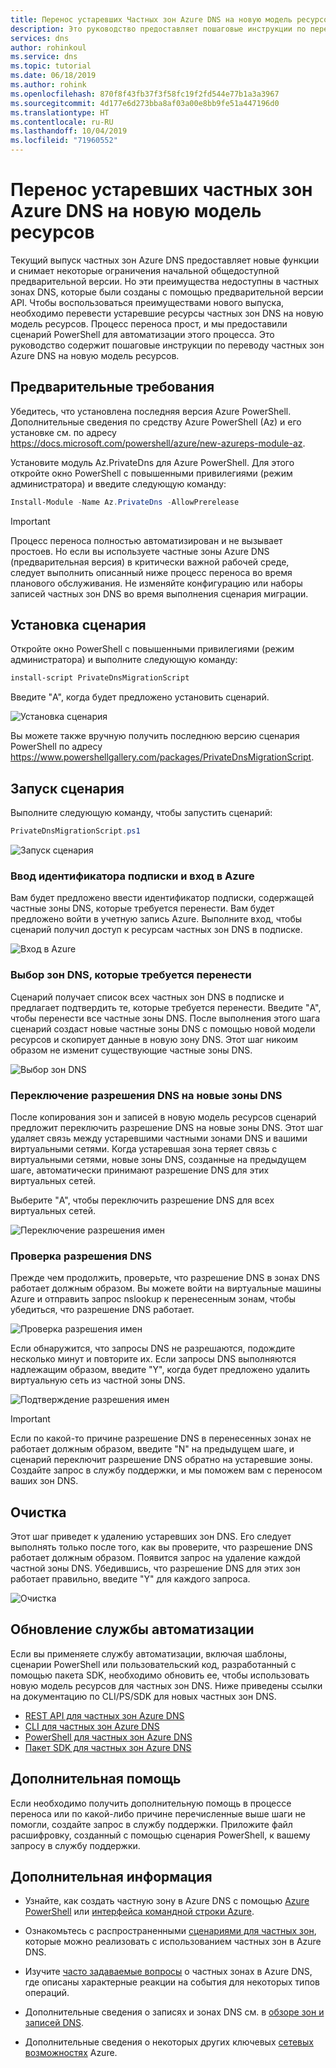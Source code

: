 ```yaml
---
title: Перенос устаревших Частных зон Azure DNS на новую модель ресурсов
description: Это руководство предоставляет пошаговые инструкции по переносу устаревших частных зон DNS на последнюю модель ресурсов
services: dns
author: rohinkoul
ms.service: dns
ms.topic: tutorial
ms.date: 06/18/2019
ms.author: rohink
ms.openlocfilehash: 870f8f43fb37f3f58fc19f2fd544e77b1a3a3967
ms.sourcegitcommit: 4d177e6d273bba8af03a00e8bb9fe51a447196d0
ms.translationtype: HT
ms.contentlocale: ru-RU
ms.lasthandoff: 10/04/2019
ms.locfileid: "71960552"
---
```

# <a name="migrating-legacy-azure-dns-private-zones-to-new-resource-model"></a>Перенос устаревших частных зон Azure DNS на новую модель ресурсов

Текущий выпуск частных зон Azure DNS предоставляет новые функции и снимает некоторые ограничения начальной общедоступной предварительной версии. Но эти преимущества недоступны в частных зонах DNS, которые были созданы с помощью предварительной версии API. Чтобы воспользоваться преимуществами нового выпуска, необходимо перевести устаревшие ресурсы частных зон DNS на новую модель ресурсов. Процесс переноса прост, и мы предоставили сценарий PowerShell для автоматизации этого процесса. Это руководство содержит пошаговые инструкции по переводу частных зон Azure DNS на новую модель ресурсов.

## <a name="prerequisites"></a>Предварительные требования

Убедитесь, что установлена последняя версия Azure PowerShell. Дополнительные сведения по средству Azure PowerShell (Az) и его установке см. по адресу https://docs.microsoft.com/powershell/azure/new-azureps-module-az.

Установите модуль Az.PrivateDns для Azure PowerShell. Для этого откройте окно PowerShell с повышенными привилегиями (режим администратора) и введите следующую команду:

```powershell
Install-Module -Name Az.PrivateDns -AllowPrerelease
```

>[!IMPORTANT]
>Процесс переноса полностью автоматизирован и не вызывает простоев. Но если вы используете частные зоны Azure DNS (предварительная версия) в критически важной рабочей среде, следует выполнить описанный ниже процесс переноса во время планового обслуживания. Не изменяйте конфигурацию или наборы записей частных зон DNS во время выполнения сценария миграции.

## <a name="installing-the-script"></a>Установка сценария

Откройте окно PowerShell с повышенными привилегиями (режим администратора) и выполните следующую команду:

```powershell
install-script PrivateDnsMigrationScript
```

Введите "A", когда будет предложено установить сценарий.

![Установка сценария](./media/private-dns-migration-guide/install-migration-script.png)

Вы можете также вручную получить последнюю версию сценария PowerShell по адресу https://www.powershellgallery.com/packages/PrivateDnsMigrationScript.

## <a name="running-the-script"></a>Запуск сценария

Выполните следующую команду, чтобы запустить сценарий:

```powershell
PrivateDnsMigrationScript.ps1
```

![Запуск сценария](./media/private-dns-migration-guide/running-migration-script.png)

### <a name="enter-the-subscription-id-and-sign-in-to-azure"></a>Ввод идентификатора подписки и вход в Azure

Вам будет предложено ввести идентификатор подписки, содержащей частные зоны DNS, которые требуется перенести. Вам будет предложено войти в учетную запись Azure. Выполните вход, чтобы сценарий получил доступ к ресурсам частных зон DNS в подписке.

![Вход в Azure](./media/private-dns-migration-guide/login-migration-script.png)

### <a name="select-the-dns-zones-you-want-to-migrate"></a>Выбор зон DNS, которые требуется перенести

Сценарий получает список всех частных зон DNS в подписке и предлагает подтвердить те, которые требуется перенести. Введите "A", чтобы перенести все частные зоны DNS. После выполнения этого шага сценарий создаст новые частные зоны DNS с помощью новой модели ресурсов и скопирует данные в новую зону DNS. Этот шаг никоим образом не изменит существующие частные зоны DNS.

![Выбор зон DNS](./media/private-dns-migration-guide/migratezone-migration-script.png)

### <a name="switching-dns-resolution-to-the-new-dns-zones"></a>Переключение разрешения DNS на новые зоны DNS

После копирования зон и записей в новую модель ресурсов сценарий предложит переключить разрешение DNS на новые зоны DNS. Этот шаг удаляет связь между устаревшими частными зонами DNS и вашими виртуальными сетями. Когда устаревшая зона теряет связь с виртуальными сетями, новые зоны DNS, созданные на предыдущем шаге, автоматически принимают разрешение DNS для этих виртуальных сетей.

Выберите "A", чтобы переключить разрешение DNS для всех виртуальных сетей.

![Переключение разрешения имен](./media/private-dns-migration-guide/switchresolution-migration-script.png)

### <a name="verify-the-dns-resolution"></a>Проверка разрешения DNS

Прежде чем продолжить, проверьте, что разрешение DNS в зонах DNS работает должным образом. Вы можете войти на виртуальные машины Azure и отправить запрос nslookup к перенесенным зонам, чтобы убедиться, что разрешение DNS работает.

![Проверка разрешения имен](./media/private-dns-migration-guide/verifyresolution-migration-script.png)

Если обнаружится, что запросы DNS не разрешаются, подождите несколько минут и повторите их. Если запросы DNS выполняются надлежащим образом, введите "Y", когда будет предложено удалить виртуальную сеть из частной зоны DNS.

![Подтверждение разрешения имен](./media/private-dns-migration-guide/confirmresolution-migration-script.png)

>[!IMPORTANT]
>Если по какой-то причине разрешение DNS в перенесенных зонах не работает должным образом, введите "N" на предыдущем шаге, и сценарий переключит разрешение DNS обратно на устаревшие зоны. Создайте запрос в службу поддержки, и мы поможем вам с переносом ваших зон DNS.

## <a name="cleanup"></a>Очистка

Этот шаг приведет к удалению устаревших зон DNS. Его следует выполнять только после того, как вы проверите, что разрешение DNS работает должным образом. Появится запрос на удаление каждой частной зоны DNS. Убедившись, что разрешение DNS для этих зон работает правильно, введите "Y" для каждого запроса.

![Очистка](./media/private-dns-migration-guide/cleanup-migration-script.png)

## <a name="update-your-automation"></a>Обновление службы автоматизации

Если вы применяете службу автоматизации, включая шаблоны, сценарии PowerShell или пользовательский код, разработанный с помощью пакета SDK, необходимо обновить ее, чтобы использовать новую модель ресурсов для частных зон DNS. Ниже приведены ссылки на документацию по CLI/PS/SDK для новых частных зон DNS.
* [REST API для частных зон Azure DNS](https://docs.microsoft.com/rest/api/dns/privatedns/privatezones)
* [CLI для частных зон Azure DNS](https://docs.microsoft.com/cli/azure/ext/privatedns/network/private-dns?view=azure-cli-latest)
* [PowerShell для частных зон Azure DNS](https://docs.microsoft.com/powershell/module/az.privatedns/?view=azps-2.3.2)
* [Пакет SDK для частных зон Azure DNS](https://docs.microsoft.com/dotnet/api/overview/azure/privatedns/management?view=azure-dotnet-preview)

## <a name="need-further-help"></a>Дополнительная помощь

Если необходимо получить дополнительную помощь в процессе переноса или по какой-либо причине перечисленные выше шаги не помогли, создайте запрос в службу поддержки. Приложите файл расшифровку, созданный с помощью сценария PowerShell, к вашему запросу в службу поддержки.

## <a name="next-steps"></a>Дополнительная информация

* Узнайте, как создать частную зону в Azure DNS с помощью [Azure PowerShell](./private-dns-getstarted-powershell.md) или [интерфейса командной строки Azure](./private-dns-getstarted-cli.md).

* Ознакомьтесь с распространенными [сценариями для частных зон](./private-dns-scenarios.md), которые можно реализовать с использованием частных зон в Azure DNS.

* Изучите [часто задаваемые вопросы](./dns-faq-private.md) о частных зонах в Azure DNS, где описаны характерные реакции на события для некоторых типов операций.

* Дополнительные сведения о записях и зонах DNS см. в [обзоре зон и записей DNS](dns-zones-records.md).

* Дополнительные сведения о некоторых других ключевых [сетевых возможностях](../networking/networking-overview.md) Azure.
